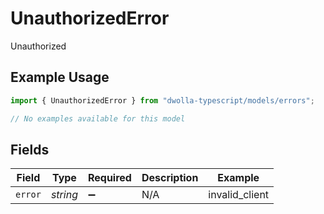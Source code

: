 # UnauthorizedError

Unauthorized

## Example Usage

```typescript
import { UnauthorizedError } from "dwolla-typescript/models/errors";

// No examples available for this model
```

## Fields

| Field              | Type               | Required           | Description        | Example            |
| ------------------ | ------------------ | ------------------ | ------------------ | ------------------ |
| `error`            | *string*           | :heavy_minus_sign: | N/A                | invalid_client     |
